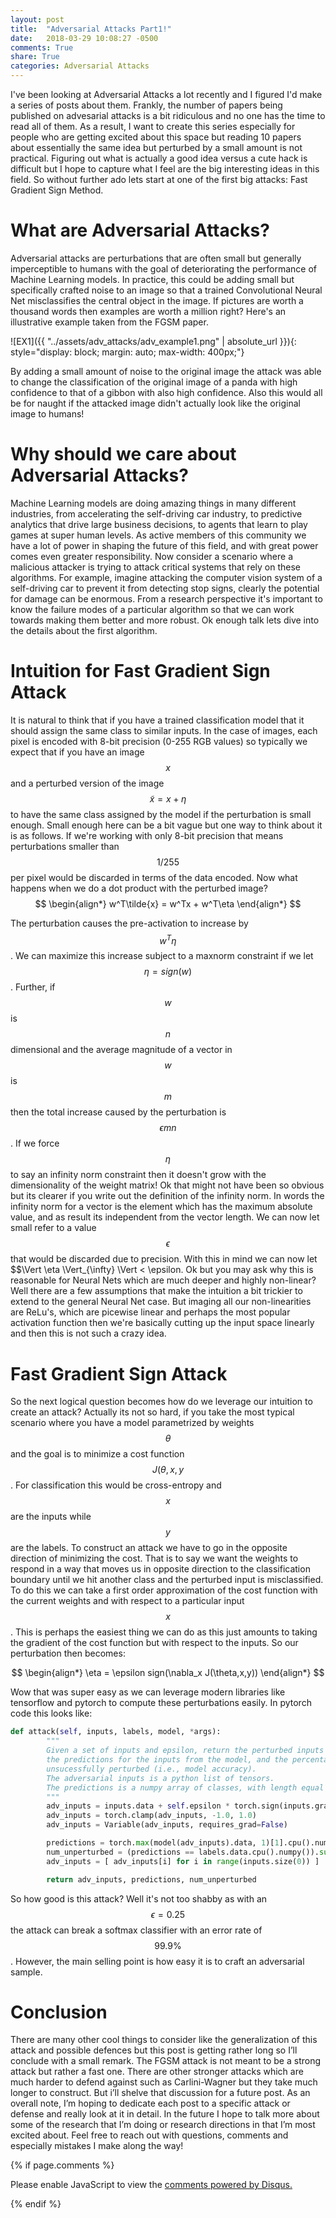 ```yaml
---
layout: post
title:  "Adversarial Attacks Part1!"
date:   2018-03-29 10:08:27 -0500
comments: True
share: True
categories: Adversarial Attacks
---
```


I've been looking at Adversarial Attacks a lot recently and I figured I'd make
a series of posts about them. Frankly, the number of papers being published on
advesarial attacks is a bit ridiculous and no one has the time to read all of
them. As a result, I want to create this series especially for people who are
getting excited about this space but reading 10 papers about essentially the
same idea but perturbed by a small amount is not practical. Figuring out what is actually
a good idea versus a cute hack is difficult but I hope to capture what I feel
are the big interesting ideas in this field. So without further ado lets start
at one of the first big attacks: Fast Gradient Sign Method.

# What are Adversarial Attacks?
Adversarial attacks are perturbations that are often small but generally
imperceptible to humans with the goal of deteriorating the performance of
Machine Learning models. In practice, this could be adding small but
specifically crafted noise to an image so that a trained Convolutional Neural
Net misclassifies the central object in the image. If pictures are worth a
thousand words then examples are worth a million right? Here's an illustrative example taken
from the FGSM paper.

![EX1]({{ "../assets/adv_attacks/adv_example1.png" | absolute_url }}){: style="display: block; margin: auto; max-width: 400px;"}

By adding a small amount of noise to the original image the attack was able to
change the classification of the original image of a panda with high confidence
to that of a gibbon with also high confidence. Also this would all be for
naught if the attacked image didn't actually look like the original image to
humans!

# Why should we care about Adversarial Attacks?
Machine Learning models are doing amazing things in many different industries,
from accelerating the self-driving car industry, to predictive analytics that drive
large business decisions, to agents that learn to play games at super human levels.
As active members of this community we have a lot of power in shaping the future
of this field, and with great power comes even greater responsibility. Now consider a
scenario where a malicious attacker is trying to attack
critical systems that rely on these algorithms. For example, imagine attacking
the computer vision system of a self-driving car to prevent it from detecting
stop signs, clearly the potential for damage can be enormous. From a research
perspective it's important to know the failure modes of a particular algorithm
so that we can work towards making them better and more robust. Ok enough talk
lets dive into the details about the first algorithm.

# Intuition for Fast Gradient Sign Attack
It is natural to think that if you have a trained classification model that it
should assign the same class to similar inputs. In the case of images, each
pixel is encoded with 8-bit precision (0-255 RGB values) so typically we expect
that if you have an image $$x$$ and a perturbed version of the image $$\tilde{x} = x + \eta$$
to have the same class assigned by the model if the perturbation is small enough.
Small enough here can be a bit vague but one way to think about it is as
follows. If we're working with only 8-bit precision that means perturbations
smaller than $$1/255$$ per pixel would be discarded in terms of the data
encoded. Now what happens when we do a dot product with the perturbed image?
$$
\begin{align*}
    w^T\tilde{x} = w^Tx + w^T\eta
\end{align*}
$$

The perturbation causes the pre-activation to increase by $$w^T\eta$$. We can
maximize this increase subject to a maxnorm constraint if we let $$\eta =
sign(w) $$. Further, if $$w$$ is $$n$$ dimensional and the average magnitude of
a vector in $$w$$ is $$m$$ then the total increase caused by the perturbation
is $$\epsilon m n$$. If we force $$\eta$$ to say an infinity norm constraint then it doesn't
grow with the dimensionality of the weight matrix! Ok that might not have been
so obvious but its clearer if you write out the definition of the infinity
norm. In words the infinity norm for a vector is the element which has the
maximum absolute value, and as result its independent from the vector length. We can now let small refer
to a value $$\epsilon$$ that would be discarded due to precision. With this in mind we can now
let $$\Vert  \eta \Vert_{\infty} \Vert < \epsilon. Ok but you may ask why this
is reasonable for Neural Nets which are much deeper and highly non-linear? Well
there are a few assumptions that make the intuition a bit trickier to extend to
the general Neural Net case. But imaging all our non-linearities are ReLu's,
which are picewise linear and perhaps the most popular activation function
then we're basically cutting up the input space linearly and then this is not
such a crazy idea.

# Fast Gradient Sign Attack
So the next logical question becomes how do we leverage our intuition to create
an attack? Actually its not so hard, if you take the most typical scenario
where you have a model parametrized by weights $$ \theta $$ and the goal is to
minimize a cost function $$ J(\theta,x,y $$. For classification this would be
cross-entropy and $$x$$ are the inputs while $$y$$ are the labels. To construct
an attack we have to go in the opposite direction of minimizing the cost. That
is to say we want the weights to respond in a way that moves us in opposite
direction to the classification boundary until we hit another class and the
perturbed input is misclassified. To do this we can take a first order
approximation of the cost function with the current weights and with respect to
a particular input $$x$$. This is perhaps the easiest thing we can do as this
just amounts to taking the gradient of the cost function but with respect to
the inputs. So our perturbation then becomes:


$$
\begin{align*}
    \eta = \epsilon sign(\nabla_x J(\theta,x,y))
\end{align*}
$$

Wow that was super easy as we can leverage modern libraries like tensorflow and
pytorch to compute these perturbations easily. In pytorch code this looks like:

~~~ python
def attack(self, inputs, labels, model, *args):
		"""
		Given a set of inputs and epsilon, return the perturbed inputs (as Variable objects),
		the predictions for the inputs from the model, and the percentage of inputs
		unsucessfully perturbed (i.e., model accuracy).
		The adversarial inputs is a python list of tensors.
		The predictions is a numpy array of classes, with length equal to the number of inputs.
		"""
		adv_inputs = inputs.data + self.epsilon * torch.sign(inputs.grad.data)
		adv_inputs = torch.clamp(adv_inputs, -1.0, 1.0)
		adv_inputs = Variable(adv_inputs, requires_grad=False)

		predictions = torch.max(model(adv_inputs).data, 1)[1].cpu().numpy()
		num_unperturbed = (predictions == labels.data.cpu().numpy()).sum()
		adv_inputs = [ adv_inputs[i] for i in range(inputs.size(0)) ]

		return adv_inputs, predictions, num_unperturbed
~~~
So how good is this attack? Well it's not too shabby as with an $$\epsilon=0.25$$ the attack can
break a softmax classifier with an error rate of $$99.9\%$$. However, the main selling point is how easy it is to craft
an adversarial sample.

# Conclusion
There are many other cool things to consider like the generalization of this attack and possible defences but this post is getting rather long so I’ll conclude with a small remark. The FGSM attack is not meant to be a strong attack but rather a fast one. There are other stronger attacks which are much harder to defend against such as Carlini-Wagner but they take much longer to construct. But i’ll shelve that discussion for a future post. As an overall note, I’m hoping to dedicate each post to a specific attack or defense and really look at it in detail. In the future I hope to talk more about some of the research that I’m doing or research directions in that I’m most excited about. Feel free to reach out with questions, comments and especially mistakes I make along the way!


{% if page.comments %}

<div id="disqus_thread"></div>
<script>

/**
*  RECOMMENDED CONFIGURATION VARIABLES: EDIT AND UNCOMMENT THE SECTION BELOW TO INSERT DYNAMIC VALUES FROM YOUR PLATFORM OR CMS.
*  LEARN WHY DEFINING THESE VARIABLES IS IMPORTANT: https://disqus.com/admin/universalcode/#configuration-variables*/
/*
var disqus_config = function () {
this.page.url = PAGE_URL;  // Replace PAGE_URL with your page's canonical URL variable
this.page.identifier = PAGE_IDENTIFIER; // Replace PAGE_IDENTIFIER with your page's unique identifier variable
};
*/
(function() { // DON'T EDIT BELOW THIS LINE
var d = document, s = d.createElement('script');
s.src = 'https://joeybose.disqus.com/embed.js';
s.setAttribute('data-timestamp', +new Date());
(d.head || d.body).appendChild(s);
})();
</script>
<noscript>Please enable JavaScript to view the <a href="https://disqus.com/?ref_noscript">comments powered by Disqus.</a></noscript>

{% endif %}
